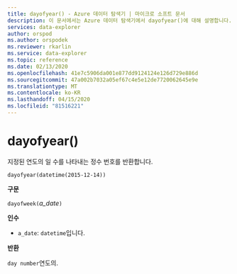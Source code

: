 ```yaml
---
title: dayofyear() - Azure 데이터 탐색기 | 마이크로 소프트 문서
description: 이 문서에서는 Azure 데이터 탐색기에서 dayofyear()에 대해 설명합니다.
services: data-explorer
author: orspod
ms.author: orspodek
ms.reviewer: rkarlin
ms.service: data-explorer
ms.topic: reference
ms.date: 02/13/2020
ms.openlocfilehash: 41e7c5906da001e877dd9124124e126d729e886d
ms.sourcegitcommit: 47a002b7032a05ef67c4e5e12de7720062645e9e
ms.translationtype: MT
ms.contentlocale: ko-KR
ms.lasthandoff: 04/15/2020
ms.locfileid: "81516221"
---
```

# <a name="dayofyear"></a>dayofyear()

지정된 연도의 일 수를 나타내는 정수 번호를 반환합니다.

```kusto
dayofyear(datetime(2015-12-14))
```

**구문**

`dayofweek(`*a_date*`)`

**인수**

* `a_date`: `datetime`입니다.

**반환**

`day number`연도의.